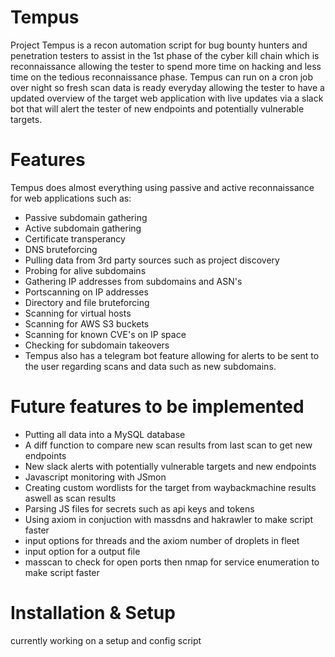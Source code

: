 # Tempus
Project Tempus is a recon automation script for bug bounty hunters and penetration testers to assist in the 1st phase of the cyber kill chain which is reconnaissance allowing the tester to spend more time on hacking and less time on the tedious reconnaissance phase.  Tempus can run on a cron job over night so fresh scan data is ready everyday allowing the tester to have a updated overview of the target web application with live updates via a slack bot that will alert the tester of new endpoints and potentially vulnerable targets.

# Features

Tempus does almost everything using passive and active reconnaissance for web applications such as:

* Passive subdomain gathering
* Active subdomain gathering
* Certificate transperancy 
* DNS bruteforcing
* Pulling data from 3rd party sources such as project discovery
* Probing for alive subdomains
* Gathering IP addresses from subdomains and ASN's
* Portscanning on IP addresses
* Directory and file bruteforcing
* Scanning for virtual hosts
* Scanning for AWS S3 buckets
* Scanning for known CVE's on IP space
* Checking for subdomain takeovers
* Tempus also has a telegram bot feature allowing for alerts to be sent to the user regarding scans and data such as new subdomains.

# Future features to be implemented
* Putting all data into a MySQL database
* A diff function to compare new scan results from last scan to get new endpoints
* New slack alerts with potentially vulnerable targets and new endpoints
* Javascript monitoring with JSmon
* Creating custom wordlists for the target from waybackmachine results aswell as scan results
* Parsing JS files for secrets such as api keys and tokens
* Using axiom in conjuction with massdns and hakrawler to make script faster
* input options for threads and the axiom number of droplets in fleet
* input option for a output file
* masscan to check for open ports then nmap for service enumeration to make script faster  

# Installation & Setup
currently working on a setup and config script

